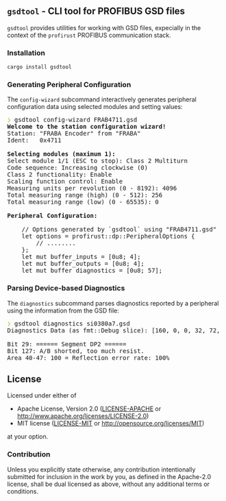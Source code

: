 `gsdtool` - CLI tool for PROFIBUS GSD files
-------------------------------------------
`gsdtool` provides utilities for working with GSD files, expecially in the
context of the `profirust` PROFIBUS communication stack.

### Installation
```bash
cargo install gsdtool
```

### Generating Peripheral Configuration
The `config-wizard` subcommand interactively generates peripheral configuration
data using selected modules and setting values:

<pre><font color="#A6E22E"><b>❯</b></font> gsdtool config-wizard FRAB4711.gsd
<b>Welcome to the station configuration wizard!</b>
Station: &quot;FRABA Encoder&quot; from &quot;FRABA&quot;
Ident:   0x4711

<b>Selecting modules (maximum 1):</b>
Select module 1/1 (ESC to stop): Class 2 Multiturn
Code sequence: Increasing clockwise (0)
Class 2 functionality: Enable
Scaling function control: Enable
Measuring units per revolution (0 - 8192): 4096
Total measuring range (high) (0 - 512): 256
Total measuring range (low) (0 - 65535): 0

<b>Peripheral Configuration:</b>

    // Options generated by `gsdtool` using &quot;FRAB4711.gsd&quot;
    let options = profirust::dp::PeripheralOptions {
        // ........
    };
    let mut buffer_inputs = [0u8; 4];
    let mut buffer_outputs = [0u8; 4];
    let mut buffer_diagnostics = [0u8; 57];
</pre>

### Parsing Device-based Diagnostics
The `diagnostics` subcommand parses diagnostics reported by a peripheral using
the information from the GSD file:


<pre><font color="#A6E22E"><b>❯</b></font> gsdtool diagnostics si0380a7.gsd
Diagnostics Data (as fmt::Debug slice): [160, 0, 0, 32, 72, 100, 255, 255, 255, 255, 255, 255, 0, 41, 0, 128, 0, 0]

Bit 29: ====== Segment DP2 ======
Bit 127: A/B shorted, too much resist.
Area 40-47: 100 = Reflection error rate: 100%
</pre>

## License
Licensed under either of

- Apache License, Version 2.0 ([LICENSE-APACHE](../LICENSE-APACHE) or
  <http://www.apache.org/licenses/LICENSE-2.0>)
- MIT license ([LICENSE-MIT](../LICENSE-MIT) or
  <http://opensource.org/licenses/MIT>)

at your option.

### Contribution
Unless you explicitly state otherwise, any contribution intentionally submitted
for inclusion in the work by you, as defined in the Apache-2.0 license, shall
be dual licensed as above, without any additional terms or conditions.

